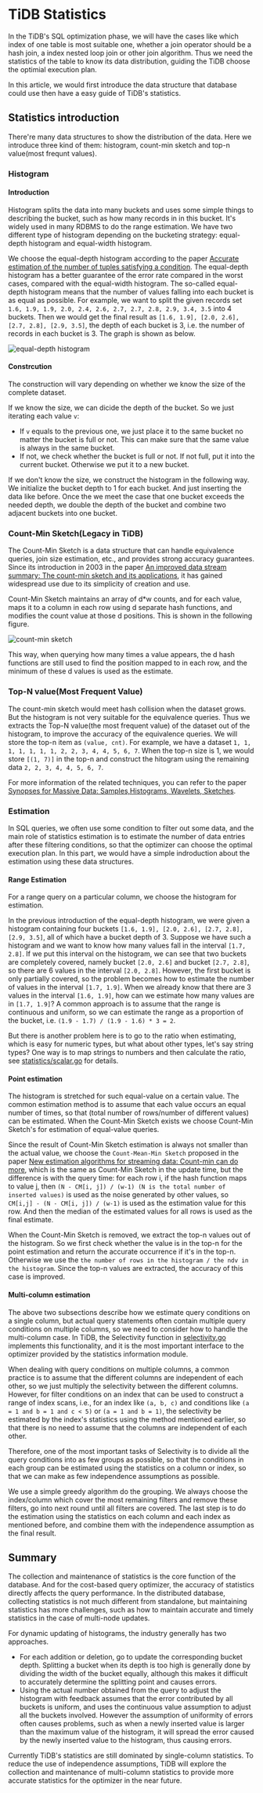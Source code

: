 # TiDB Statistics

In the TiDB's SQL optimization phase, we will have the cases like which index of one table is most suitable one, whether a join operator should be a hash join, a index nested loop join or other join algorithm. Thus we need the statistics of the table to know its data distribution, guiding the TiDB choose the optimial execution plan.

In this article, we would first introduce the data structure that database could use then have a easy guide of TiDB's statistics.

## Statistics introduction

There're many data structures to show the distribution of the data. Here we introduce three kind of them: histogram, count-min sketch and top-n value(most frequnt values).

### Histogram

#### Introduction

Histogram splits the data into many buckets and uses some simple things to describing the bucket, such as how many records in in this bucket. It's widely used in many RDBMS to do the range estimation. We have two different type of histogram depending on the bucketing strategy: equal-depth histogram and equal-width histogram.

We choose the equal-depth histogram according to the paper [Accurate estimation of the number of tuples satisfying a condition](https://dl.acm.org/citation.cfm?id=602294). The equal-depth histogram has a better guarantee of the error rate compared in the worst cases, compared with the equal-width histogram. The so-called equal-depth histogram means that the number of values falling into each bucket is as equal as possible. For example, we want to split the given records set `1.6, 1.9, 1.9, 2.0, 2.4, 2.6, 2.7, 2.7, 2.8, 2.9, 3.4, 3.5` into 4 buckets. Then we would get the final result as `[1.6, 1.9], [2.0, 2.6], [2.7, 2.8], [2.9, 3.5]`, the depth of each bucket is 3, i.e. the number of records in each bucket is 3. The graph is shown as below.

![equal-depth histogram](/src/img/stats-histogram.png)

#### Constrcution

The construction will vary depending on whether we know the size of the complete dataset.

If we know the size, we can dicide the depth of the bucket. So we just iterating each value `v`:

- If `v` equals to the previous one, we just place it to the same bucket no matter the bucket is full or not. This can make sure that the same value is always in the same bucket.
- If not, we check whether the bucket is full or not. If not full, put it into the current bucket. Otherwise we put it to a new bucket.

If we don't know the size, we construct the histogram in the following way. We initialize the bucket depth to 1 for each bucket. And just inserting the data like before. Once the we meet the case that one bucket exceeds the needed depth, we double the depth of the bucket and combine two adjacent buckets into one bucket.

### Count-Min Sketch(Legacy in TiDB)

The Count-Min Sketch is a data structure that can handle equivalence queries, join size estimation, etc., and provides strong accuracy guarantees. Since its introduction in 2003 in the paper [An improved data stream summary: The count-min sketch and its applications](http://dimacs.rutgers.edu/~graham/pubs/papers/cm-full.pdf), it has gained widespread use due to its simplicity of creation and use.

Count-Min Sketch maintains an array of d*w counts, and for each value, maps it to a column in each row using d separate hash functions, and modifies the count value at those d positions. This is shown in the following figure.

![count-min sketch](/src/img/stats-cmsketch.png)

This way, when querying how many times a value appears, the d hash functions are still used to find the position mapped to in each row, and the minimum of these d values is used as the estimate.

### Top-N value(Most Frequent Value)

The count-min sketch would meet hash collision when the dataset grows. But the histogram is not very suitable for the equivalence queries. Thus we extracts the Top-N value(the most frequent value) of the dataset out of the histogram, to improve the accuracy of the equivalence queries. We will store the top-n item as `(value, cnt)`. For example, we have a dataset `1, 1, 1, 1, 1, 1, 1, 2, 2, 3, 4, 4, 5, 6, 7`. When the top-n size is 1, we would store `[(1, 7)]` in the top-n and construct the hitogram using the remaining data `2, 2, 3, 4, 4, 5, 6, 7`.

For more information of the related techniques, you can refer to the paper [Synopses for Massive Data: Samples,Histograms, Wavelets, Sketches](https://dl.acm.org/doi/10.1561/1900000004).

### Estimation

In SQL queries, we often use some condition to filter out some data, and the main role of statistics estimation is to estimate the number of data entries after these filtering conditions, so that the optimizer can choose the optimal execution plan. In this part, we would have a simple indroduction about the estimation using these data structures.

#### Range Estimation

For a range query on a particular column, we choose the histogram for estimation.

In the previous introduction of the equal-depth histogram, we were given a histogram containing four buckets `[1.6, 1.9], [2.0, 2.6], [2.7, 2.8], [2.9, 3.5]`, all of which have a bucket depth of 3. Suppose we have such a histogram and we want to know how many values fall in the interval `[1.7, 2.8]`. If we put this interval on the histogram, we can see that two buckets are completely covered, namely bucket `[2.0, 2.6]` and bucket `[2.7, 2.8]`, so there are 6 values in the interval `[2.0, 2.8]`. However, the first bucket is only partially covered, so the problem becomes how to estimate the number of values in the interval `[1.7, 1.9]`. When we already know that there are 3 values in the interval `[1.6, 1.9]`, how can we estimate how many values are in `[1.7, 1.9]`? A common approach is to assume that the range is continuous and uniform, so we can estimate the range as a proportion of the bucket, i.e. `(1.9 - 1.7) / (1.9 - 1.6) * 3 = 2`.

But there is another problem here is to go to the ratio when estimating, which is easy for numeric types, but what about other types, let's say string types? One way is to map strings to numbers and then calculate the ratio, see [statistics/scalar.go](https://github.com/pingcap/tidb/blob/master/statistics/scalar.go) for details.

#### Point estimation

The histogram is stretched for such equal-value on a certain value. The common estimation method is to assume that each value occurs an equal number of times, so that (total number of rows/number of different values) can be estimated. When the Count-Min Sketch exists we choose Count-Min Sketch's for estimation of equal-value queries.

Since the result of Count-Min Sketch estimation is always not smaller than the actual value, we choose the `Count-Mean-Min Sketch` proposed in the paper [New estimation algorithms for streaming data: Count-min can do more](http://webdocs.cs.ualberta.ca/~drafiei/papers/cmm.pdf), which is the same as Count-Min Sketch in the update time, but the difference is with the query time: for each row i, if the hash function maps to value j, then `(N - CM[i, j]) / (w-1) (N is the total number of inserted values)` is used as the noise generated by other values, so `CM[i,j] - (N - CM[i, j]) / (w-1)` is used as the estimation value for this row. And then the median of the estimated values for all rows is used as the final estimate.

When the Count-Min Sketch is removed, we extract the top-n values out of the histogram. So we first check whether the value is in the top-n for the point estimation and return the accurate occurrence if it's in the top-n. Otherwise we use the `the number of rows in the histogram / the ndv in the histogram`. Since the top-n values are extracted, the accuracy of this case is improved.

#### Multi-column estimation

The above two subsections describe how we estimate query conditions on a single column, but actual query statements often contain multiple query conditions on multiple columns, so we need to consider how to handle the multi-column case. In TiDB, the Selectivity function in [selectivity.go](https://github.com/pingcap/tidb/blob/master/statistics/selectivity.go) implements this functionality, and it is the most important interface to the optimizer provided by the statistics information module.

When dealing with query conditions on multiple columns, a common practice is to assume that the different columns are independent of each other, so we just multiply the selectivity between the different columns. However, for filter conditions on an index that can be used to construct a range of index scans, i.e., for an index like `(a, b, c)` and conditions like `(a = 1 and b = 1 and c < 5)` or `(a = 1 and b = 1)`, the selectivity be estimated by the index's statistics using the method mentioned earlier, so that there is no need to assume that the columns are independent of each other.

Therefore, one of the most important tasks of Selectivity is to divide all the query conditions into as few groups as possible, so that the conditions in each group can be estimated using the statistics on a column or index, so that we can make as few independence assumptions as possible.

We use a simple greedy algorithm do the grouping. We always choose the index/column which cover the most remaining filters and remove these filters, go into next round until all filters are covered. The last step is to do the estimation using the statistics on each column and each index as mentioned before, and combine them with the independence assumption as the final result.


## Summary

The collection and maintenance of statistics is the core function of the database. And for the cost-based query optimizer, the accuracy of statistics directly affects the query performance. In the distributed database, collecting statistics is not much different from standalone, but maintaining statistics has more challenges, such as how to maintain accurate and timely statistics in the case of multi-node updates.

For dynamic updating of histograms, the industry generally has two approaches.

- For each addition or deletion, go to update the corresponding bucket depth. Splitting a bucket when its depth is too high is generally done by dividing the width of the bucket equally, although this makes it difficult to accurately determine the splitting point and causes errors.
- Using the actual number obtained from the query to adjust the histogram with feedback assumes that the error contributed by all buckets is uniform, and uses the continuous value assumption to adjust all the buckets involved. However the assumption of uniformity of errors often causes problems, such as when a newly inserted value is larger than the maximum value of the histogram, it will spread the error caused by the newly inserted value to the histogram, thus causing errors.

Currently TiDB's statistics are still dominated by single-column statistics. To reduce the use of independence assumptions, TiDB will explore the collection and maintenance of multi-column statistics to provide more accurate statistics for the optimizer in the near future.